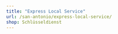 ```yaml
---
title: "Express Local Service"
url: /san-antonio/express-local-service/
shop: Schlüsseldienst
---
```

